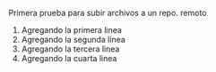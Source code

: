 Primera prueba para subir archivos a un repo. remoto
1. Agregando la primera linea
2. Agregando la segunda linea
3. Agregando la tercera linea
4. Agregando la cuarta linea
